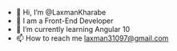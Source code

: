 - 👋 Hi, I’m @LaxmanKharabe
- 👀 I am a Front-End Developer
- 🌱 I’m currently learning Angular 10
- 📫 How to reach me laxman31097@gmail.com

<!---
LaxmanKharabe/LaxmanKharabe is a ✨ special ✨ repository because its `README.md` (this file) appears on your GitHub profile.
You can click the Preview link to take a look at your changes.
--->
